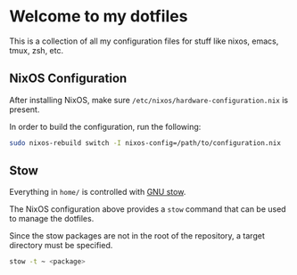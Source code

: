 # Welcome to my dotfiles

This is a collection of all my configuration files for stuff like nixos, emacs, tmux, zsh, etc.

## NixOS Configuration

After installing NixOS, make sure `/etc/nixos/hardware-configuration.nix` is present.

In order to build the configuration, run the following:

```bash
sudo nixos-rebuild switch -I nixos-config=/path/to/configuration.nix
```

## Stow

Everything in `home/` is controlled with [GNU stow](https://www.gnu.org/software/stow/).

The NixOS configuration above provides a `stow` command that can be used to manage the dotfiles.

Since the stow packages are not in the root of the repository, a target directory must be specified.

```bash
stow -t ~ <package>
```
